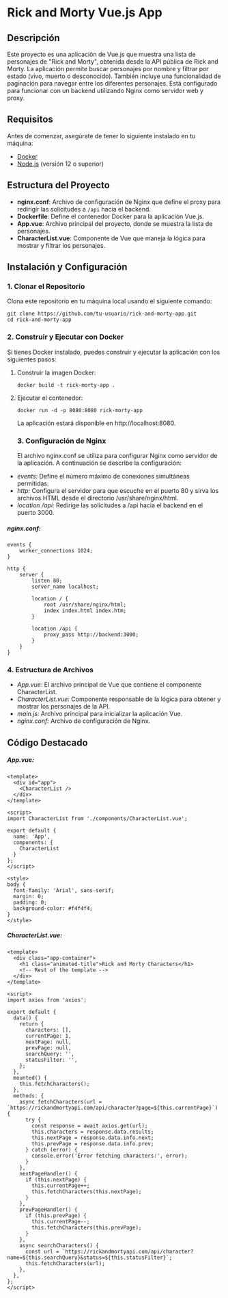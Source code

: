 # Rick and Morty Vue.js App

## Descripción
Este proyecto es una aplicación de Vue.js que muestra una lista de personajes de "Rick and Morty", obtenida desde la API pública de Rick and Morty. La aplicación permite buscar personajes por nombre y filtrar por estado (vivo, muerto o desconocido). También incluye una funcionalidad de paginación para navegar entre los diferentes personajes. Está configurado para funcionar con un backend utilizando Nginx como servidor web y proxy.

## Requisitos
Antes de comenzar, asegúrate de tener lo siguiente instalado en tu máquina:

- [Docker](https://www.docker.com/)
- [Node.js](https://nodejs.org/) (versión 12 o superior)

## Estructura del Proyecto

- **nginx.conf**: Archivo de configuración de Nginx que define el proxy para redirigir las solicitudes a `/api` hacia el backend.
- **Dockerfile**: Define el contenedor Docker para la aplicación Vue.js.
- **App.vue**: Archivo principal del proyecto, donde se muestra la lista de personajes.
- **CharacterList.vue**: Componente de Vue que maneja la lógica para mostrar y filtrar los personajes.

## Instalación y Configuración

### 1. Clonar el Repositorio
Clona este repositorio en tu máquina local usando el siguiente comando:

```
git clone https://github.com/tu-usuario/rick-and-morty-app.git
cd rick-and-morty-app
```

### 2. Construir y Ejecutar con Docker
Si tienes Docker instalado, puedes construir y ejecutar la aplicación con los siguientes pasos:
1. Construir la imagen Docker:
   ```
   docker build -t rick-morty-app .

   ```
2. Ejecutar el contenedor:
   ```
   docker run -d -p 8080:8080 rick-morty-app

   ```
   La aplicación estará disponible en http://localhost:8080.

   ### 3. Configuración de Nginx
   El archivo nginx.conf se utiliza para configurar Nginx como servidor de la aplicación. A continuación se describe la configuración:

- *events:* Define el número máximo de conexiones simultáneas permitidas.
- *http:* Configura el servidor para que escuche en el puerto 80 y sirva los archivos HTML desde el directorio /usr/share/nginx/html.
- *location /api:* Redirige las solicitudes a /api hacia el backend en el puerto 3000.

##### nginx.conf:
```
events {
    worker_connections 1024;
}

http {
    server {
        listen 80;
        server_name localhost;

        location / {
            root /usr/share/nginx/html;
            index index.html index.htm;
        }

        location /api {
            proxy_pass http://backend:3000;
        }
    }
}

```
### 4. Estructura de Archivos
- *App.vue:* El archivo principal de Vue que contiene el componente CharacterList.
- *CharacterList.vue:* Componente responsable de la lógica para obtener y mostrar los personajes de la API.
- *main.js:* Archivo principal para inicializar la aplicación Vue.
- *nginx.conf:* Archivo de configuración de Nginx.

## Código Destacado
##### App.vue:
```
<template> 
  <div id="app">
    <CharacterList />
  </div>
</template>

<script>
import CharacterList from './components/CharacterList.vue';

export default {
  name: 'App',
  components: {
    CharacterList
  }
};
</script>

<style>
body {
  font-family: 'Arial', sans-serif;
  margin: 0;
  padding: 0;
  background-color: #f4f4f4;
}
</style>

```
##### CharacterList.vue:
```
<template>
  <div class="app-container">
    <h1 class="animated-title">Rick and Morty Characters</h1>
    <!-- Rest of the template -->
  </div>
</template>

<script>
import axios from 'axios';

export default {
  data() {
    return {
      characters: [],
      currentPage: 1,
      nextPage: null,
      prevPage: null,
      searchQuery: '',
      statusFilter: '',
    };
  },
  mounted() {
    this.fetchCharacters();
  },
  methods: {
    async fetchCharacters(url = `https://rickandmortyapi.com/api/character?page=${this.currentPage}`) {
      try {
        const response = await axios.get(url);
        this.characters = response.data.results;
        this.nextPage = response.data.info.next;
        this.prevPage = response.data.info.prev;
      } catch (error) {
        console.error('Error fetching characters:', error);
      }
    },
    nextPageHandler() {
      if (this.nextPage) {
        this.currentPage++;
        this.fetchCharacters(this.nextPage);
      }
    },
    prevPageHandler() {
      if (this.prevPage) {
        this.currentPage--;
        this.fetchCharacters(this.prevPage);
      }
    },
    async searchCharacters() {
      const url = `https://rickandmortyapi.com/api/character?name=${this.searchQuery}&status=${this.statusFilter}`;
      this.fetchCharacters(url);
    },
  },
};
</script>

```

